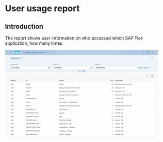 # User usage report

## Introduction

The report shows user information on who accessed which SAP Fiori application, how many times.
 
[![](res/user-usage.png)](res/user-usage.png)